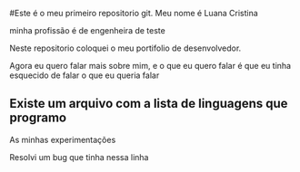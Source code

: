 #Este é o meu primeiro repositorio git.
Meu nome é Luana Cristina

minha profissão é de engenheira de teste

Neste repositorio coloquei o meu portifolio de desenvolvedor.

Agora eu quero falar mais sobre mim, e o que eu quero falar é que 
eu tinha esquecido de falar o que eu queria falar

## Existe um arquivo com a lista de linguagens que programo

As minhas experimentações 

Resolvi um bug que tinha nessa linha
